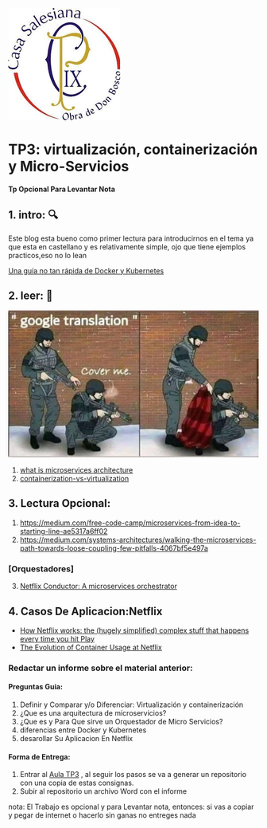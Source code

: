 ![pio Logo](logopio.jpg)

# TP3: virtualización, containerización y Micro-Servicios 
#### Tp Opcional Para Levantar Nota
## 1. intro: :mag:
Este blog esta bueno como primer lectura para introducirnos en el tema ya que esta en castellano y es relativamente simple, ojo que tiene ejemplos practicos,eso no lo lean 

[Una guía no tan rápida de Docker y Kubernetes](https://medium.com/ingenier%C3%ADa-en-tranqui-finanzas/una-gu%C3%ADa-no-tan-r%C3%A1pida-de-docker-y-kubernetes-933f5b6709df)

## 2. leer: :eyes:
![meme](ojotranslate.jpeg)
1. [what is microservices architecture](https://medium.com/fintechexplained/what-is-microservices-architecture-1da41a94a29b)
2. [containerization-vs-virtualization](https://jaxenter.com/containerization-vs-virtualization-docker-introduction-120562.html)

## 3. Lectura Opcional:
1. https://medium.com/free-code-camp/microservices-from-idea-to-starting-line-ae5317a6ff02
2. https://medium.com/systems-architectures/walking-the-microservices-path-towards-loose-coupling-few-pitfalls-4067bf5e497a
### [Orquestadores]
3. [Netflix Conductor: A microservices orchestrator](https://medium.com/netflix-techblog/netflix-conductor-a-microservices-orchestrator-2e8d4771bf40)


## 4. Casos De Aplicacion:Netflix
* [How Netflix works: the (hugely simplified) complex stuff that happens every time you hit Play](https://medium.com/refraction-tech-everything/how-netflix-works-the-hugely-simplified-complex-stuff-that-happens-every-time-you-hit-play-3a40c9be254b)
* [The Evolution of Container Usage at Netflix](https://medium.com/netflix-techblog/the-evolution-of-container-usage-at-netflix-3abfc096781b)


### Redactar un informe sobre el material anterior:
#### Preguntas Guia:
1. Definir y Comparar y/o Diferenciar: Virtualización y containerización 
2. ¿Que es una arquitectura de microservicios?
3. ¿Que es y Para Que sirve un Orquestador de Micro Servicios?
4. diferencias entre Docker y Kubernetes
5. desarollar Su Aplicacion En Netflix

#### Forma de Entrega:
1. Entrar al [Aula TP3](https://classroom.github.com/classrooms/45367447-pioix-5to/assignments/tp3-virtualizacion-containerizacion-y-micro-servicios) , al seguir los pasos se va a generar un repositorio con una copia de estas consignas.
2. Subir al repositorio un archivo Word con el informe

nota: El Trabajo es opcional y para Levantar nota, entonces: si vas a copiar y pegar de internet o hacerlo sin ganas no entreges nada



